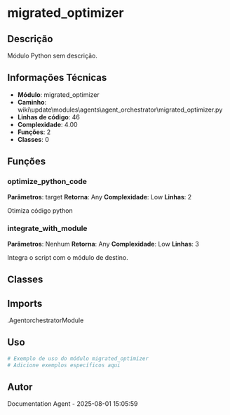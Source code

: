 # migrated_optimizer

## Descrição

Módulo Python sem descrição.

## Informações Técnicas

- **Módulo**: migrated_optimizer
- **Caminho**: wiki\update\modules\agents\agent_orchestrator\migrated_optimizer.py
- **Linhas de código**: 46
- **Complexidade**: 4.00
- **Funções**: 2
- **Classes**: 0

## Funções

### optimize_python_code

**Parâmetros**: target
**Retorna**: Any
**Complexidade**: Low
**Linhas**: 2

Otimiza código python

### integrate_with_module

**Parâmetros**: Nenhum
**Retorna**: Any
**Complexidade**: Low
**Linhas**: 3

Integra o script com o módulo de destino.

## Classes

## Imports

.AgentorchestratorModule

## Uso

```python
# Exemplo de uso do módulo migrated_optimizer
# Adicione exemplos específicos aqui
```

## Autor

Documentation Agent - 2025-08-01 15:05:59
